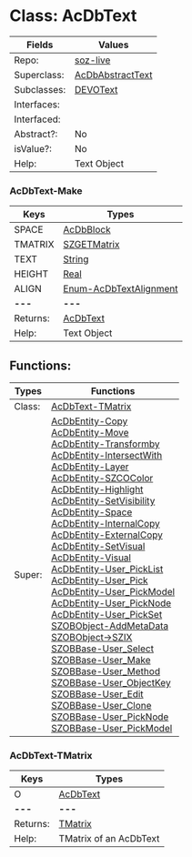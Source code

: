 
# Class:	AcDbText

| Fields | Values |
| --------- | --------- |
| Repo: | [soz-live](/repos/soz-live.html) |
| Superclass: | [AcDbAbstractText](AcDbAbstractText.html) |
| Subclasses: | [DEVOText](DEVOText.html) |
| Interfaces: |  |
| Interfaced: |  |
| Abstract?: | No |
| isValue?: | No |
| Help: | Text Object |

### AcDbText-Make

| Keys | Types |
| --------- | --------- |
| SPACE | [AcDbBlock](AcDbBlock.html) |
| TMATRIX | [SZGETMatrix](SZGETMatrix.html) |
| TEXT | [String](String.html) |
| HEIGHT | [Real](Real.html) |
| ALIGN | [Enum-AcDbTextAlignment](Enum-AcDbTextAlignment.html) |
| **---** | **---** |
| Returns: | [AcDbText](AcDbText.html) |
| Help: | Text Object |


## Functions:

| Types | Functions |
| --------- | --------- |
| Class: | [AcDbText-TMatrix](#AcDbText-TMatrix) |
| Super: | [AcDbEntity-Copy](AcDbEntity.html) <br> [AcDbEntity-Move](AcDbEntity.html) <br> [AcDbEntity-Transformby](AcDbEntity.html) <br> [AcDbEntity-IntersectWith](AcDbEntity.html) <br> [AcDbEntity-Layer](AcDbEntity.html) <br> [AcDbEntity-SZCOColor](AcDbEntity.html) <br> [AcDbEntity-Highlight](AcDbEntity.html) <br> [AcDbEntity-SetVisibility](AcDbEntity.html) <br> [AcDbEntity-Space](AcDbEntity.html) <br> [AcDbEntity-InternalCopy](AcDbEntity.html) <br> [AcDbEntity-ExternalCopy](AcDbEntity.html) <br> [AcDbEntity-SetVisual](AcDbEntity.html) <br> [AcDbEntity-Visual](AcDbEntity.html) <br> [AcDbEntity-User_PickList](AcDbEntity.html) <br> [AcDbEntity-User_Pick](AcDbEntity.html) <br> [AcDbEntity-User_PickModel](AcDbEntity.html) <br> [AcDbEntity-User_PickNode](AcDbEntity.html) <br> [AcDbEntity-User_PickSet](AcDbEntity.html) <br> [SZOBObject-AddMetaData](SZOBObject.html) <br> [SZOBObject->SZIX](SZOBObject.html) <br> [SZOBBase-User_Select](SZOBBase.html) <br> [SZOBBase-User_Make](SZOBBase.html) <br> [SZOBBase-User_Method](SZOBBase.html) <br> [SZOBBase-User_ObjectKey](SZOBBase.html) <br> [SZOBBase-User_Edit](SZOBBase.html) <br> [SZOBBase-User_Clone](SZOBBase.html) <br> [SZOBBase-User_PickNode](SZOBBase.html) <br> [SZOBBase-User_PickModel](SZOBBase.html) |


### AcDbText-TMatrix

| Keys | Types |
| --------- | --------- |
| O | [AcDbText](AcDbText.html) |
| **---** | **---** |
| Returns: | [TMatrix](TMatrix.html) |
| Help: | TMatrix of an AcDbText |

